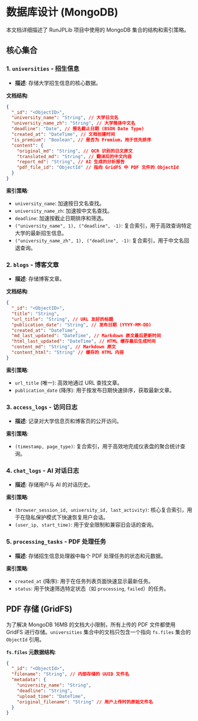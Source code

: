 # 数据库设计 (MongoDB)

本文档详细描述了 RunJPLib 项目中使用的 MongoDB 集合的结构和索引策略。

## 核心集合

### 1. `universities` - 招生信息
- **描述**: 存储大学招生信息的核心数据。

**文档结构**:
```json
{
  "_id": "<ObjectID>",
  "university_name": "String", // 大学日文名
  "university_name_zh": "String", // 大学简体中文名
  "deadline": "Date", // 报名截止日期 (BSON Date Type)
  "created_at": "DateTime", // 文档创建时间
  "is_premium": "Boolean", // 是否为 Premium，用于优先排序
  "content": {
    "original_md": "String", // OCR 识别的日文原文
    "translated_md": "String", // 翻译后的中文内容
    "report_md": "String", // AI 生成的分析报告
    "pdf_file_id": "ObjectId" // 指向 GridFS 中 PDF 文件的 ObjectId
  }
}
```

**索引策略**:
- `university_name`: 加速按日文名查找。
- `university_name_zh`: 加速按中文名查找。
- `deadline`: 加速按截止日期排序和筛选。
- `("university_name", 1), ("deadline", -1)`: 复合索引，用于高效查询特定大学的最新招生信息。
- `("university_name_zh", 1), ("deadline", -1)`: 复合索引，用于中文名回退查询。

### 2. `blogs` - 博客文章
- **描述**: 存储博客文章。

**文档结构**:
```json
{
  "_id": "<ObjectID>",
  "title": "String",
  "url_title": "String", // URL 友好的标题
  "publication_date": "String", // 发布日期 (YYYY-MM-DD)
  "created_at": "DateTime",
  "md_last_updated": "DateTime", // Markdown 原文最后更新时间
  "html_last_updated": "DateTime", // HTML 缓存最后生成时间
  "content_md": "String", // Markdown 原文
  "content_html": "String" // 缓存的 HTML 内容
}
```

**索引策略**:
- `url_title` (唯一): 高效地通过 URL 查找文章。
- `publication_date` (降序): 用于按发布日期快速排序，获取最新文章。

### 3. `access_logs` - 访问日志
- **描述**: 记录对大学信息页和博客页的公开访问。

**索引策略**:
- `(timestamp, page_type)`: 复合索引，用于高效地完成仪表盘的聚合统计查询。

### 4. `chat_logs` - AI 对话日志
- **描述**: 存储用户与 AI 的对话历史。

**索引策略**:
- `(browser_session_id, university_id, last_activity)`: 核心复合索引，用于在隐私保护模式下快速恢复用户会话。
- `(user_ip, start_time)`: 用于安全限制和兼容旧会话的查询。

### 5. `processing_tasks` - PDF 处理任务
- **描述**: 存储招生信息处理器中每个 PDF 处理任务的状态和元数据。

**索引策略**:
- `created_at` (降序): 用于在任务列表页面快速显示最新任务。
- `status`: 用于快速筛选特定状态（如 `processing`, `failed`）的任务。

## PDF 存储 (GridFS)

为了解决 MongoDB 16MB 的文档大小限制，所有上传的 PDF 文件都使用 GridFS 进行存储。`universities` 集合中的文档只包含一个指向 `fs.files` 集合的 `ObjectId` 引用。

**`fs.files` 元数据结构**:
```json
{
  "_id": "<ObjectId>",
  "filename": "String", // 内部存储的 UUID 文件名
  "metadata": {
    "university_name": "String",
    "deadline": "String",
    "upload_time": "DateTime",
    "original_filename": "String" // 用户上传时的原始文件名
  }
}
```

